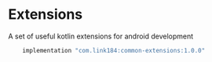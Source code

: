 # Extensions
A set of useful kotlin extensions for android development

```gradle
    implementation "com.link184:common-extensions:1.0.0"
```
